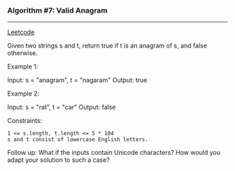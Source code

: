 ### Algorithm #7: Valid Anagram

---

[Leetcode](https://leetcode.com/problems/valid-anagram/)

Given two strings s and t, return true if t is an anagram of s, and false otherwise.

Example 1:

Input: s = "anagram", t = "nagaram"
Output: true

Example 2:

Input: s = "rat", t = "car"
Output: false

Constraints:

    1 <= s.length, t.length <= 5 * 104
    s and t consist of lowercase English letters.

Follow up: What if the inputs contain Unicode characters? How would you adapt your solution to such a case?
